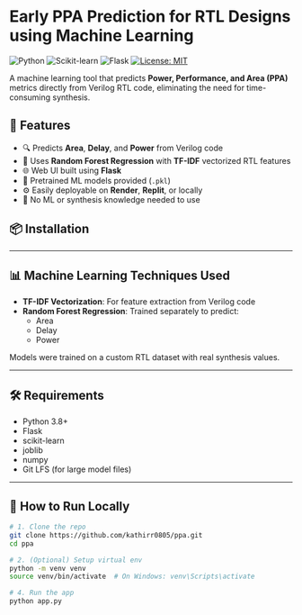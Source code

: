 # Early PPA Prediction for RTL Designs using Machine Learning

![Python](https://img.shields.io/badge/Python-3.8%2B-blue)
![Scikit-learn](https://img.shields.io/badge/Scikit--learn-1.0+-orange)
![Flask](https://img.shields.io/badge/Flask-2.0-lightgrey)
[![License: MIT](https://img.shields.io/badge/License-MIT-yellow.svg)](https://opensource.org/licenses/MIT)

A machine learning tool that predicts **Power, Performance, and Area (PPA)** metrics directly from Verilog RTL code, eliminating the need for time-consuming synthesis.

## 🚀 Features

- 🔍 Predicts **Area**, **Delay**, and **Power** from Verilog code
- 🧠 Uses **Random Forest Regression** with **TF-IDF** vectorized RTL features
- 🌐 Web UI built using **Flask**
- 💾 Pretrained ML models provided (`.pkl`)
- ⚙️ Easily deployable on **Render**, **Replit**, or locally
- 🧩 No ML or synthesis knowledge needed to use
## 📦 Installation

---

## 📊 Machine Learning Techniques Used

- **TF-IDF Vectorization**: For feature extraction from Verilog code
- **Random Forest Regression**: Trained separately to predict:
  - Area
  - Delay
  - Power

Models were trained on a custom RTL dataset with real synthesis values.

---

## 🛠️ Requirements

- Python 3.8+
- Flask
- scikit-learn
- joblib
- numpy
- Git LFS (for large model files)

---

## 🧪 How to Run Locally

```bash
# 1. Clone the repo
git clone https://github.com/kathirr0805/ppa.git
cd ppa

# 2. (Optional) Setup virtual env
python -m venv venv
source venv/bin/activate  # On Windows: venv\Scripts\activate

# 4. Run the app
python app.py
